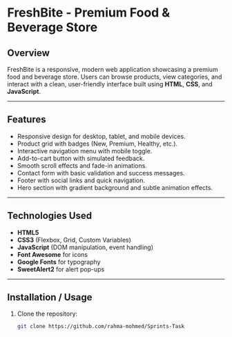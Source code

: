 # FreshBite - Premium Food & Beverage Store

## Overview
FreshBite is a responsive, modern web application showcasing a premium food and beverage store. Users can browse products, view categories, and interact with a clean, user-friendly interface built using **HTML**, **CSS**, and **JavaScript**.

---

## Features
- Responsive design for desktop, tablet, and mobile devices.
- Product grid with badges (New, Premium, Healthy, etc.).
- Interactive navigation menu with mobile toggle.
- Add-to-cart button with simulated feedback.
- Smooth scroll effects and fade-in animations.
- Contact form with basic validation and success messages.
- Footer with social links and quick navigation.
- Hero section with gradient background and subtle animation effects.

---

## Technologies Used
- **HTML5**
- **CSS3** (Flexbox, Grid, Custom Variables)
- **JavaScript** (DOM manipulation, event handling)
- **Font Awesome** for icons
- **Google Fonts** for typography
- **SweetAlert2** for alert pop-ups

---

## Installation / Usage
1. Clone the repository:
   ```bash
   git clone https://github.com/rahma-mohmed/Sprints-Task

